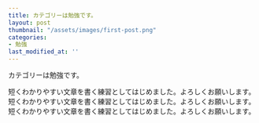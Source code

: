 ```yaml
---
title: カテゴリーは勉強です。
layout: post
thumbnail: "/assets/images/first-post.png"
categories:
- 勉強
last_modified_at: ''
---
```


カテゴリーは勉強です。
<!--more-->
短くわかりやすい文章を書く練習としてはじめました。よろしくお願いします。
短くわかりやすい文章を書く練習としてはじめました。よろしくお願いします。
短くわかりやすい文章を書く練習としてはじめました。よろしくお願いします。
